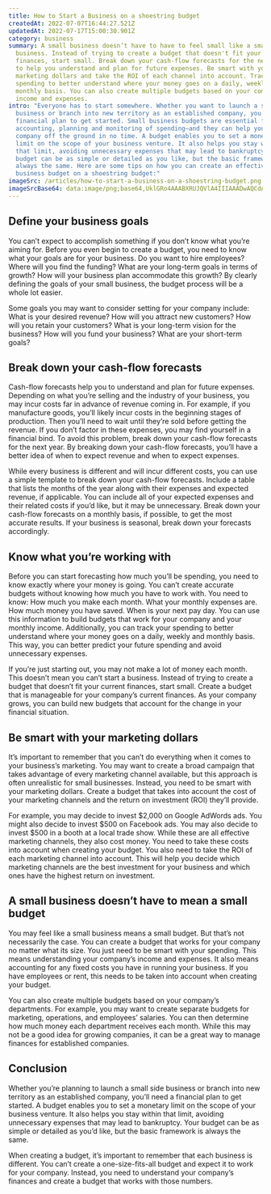 ```yaml
---
title: How to Start a Business on a shoestring budget
createdAt: 2022-07-07T16:44:27.521Z
updatedAt: 2022-07-17T15:00:30.901Z
category: business
summary: A small business doesn’t have to have to feel small like a small
  business. Instead of trying to create a budget that doesn't fit your current
  finances, start small. Break down your cash-flow forecasts for the next year
  to help you understand and plan for future expenses. Be smart with your
  marketing dollars and take the ROI of each channel into account. Track your
  spending to better understand where your money goes on a daily, weekly and
  monthly basis. You can also create multiple budgets based on your company’s
  income and expenses.
intro: "Everyone has to start somewhere. Whether you want to launch a small side
  business or branch into new territory as an established company, you’ll need a
  financial plan to get started. Small business budgets are essential for
  accounting, planning and monitoring of spending—and they can help you get your
  company off the ground in no time. A budget enables you to set a monetary
  limit on the scope of your business venture. It also helps you stay within
  that limit, avoiding unnecessary expenses that may lead to bankruptcy. Your
  budget can be as simple or detailed as you like, but the basic framework is
  always the same. Here are some tips on how you can create an effective small
  business budget on a shoestring budget:"
imageSrc: /articles/how-to-start-a-business-on-a-shoestring-budget.png
imageSrcBase64: data:image/png;base64,UklGRo4AAABXRUJQVlA4IIIAAADwAQCdASoKAAoAAUAmJQBOgMXr3CAflAAA/qx14/xNN1A1mtX3o2N/xG/nCfwn7My/mmxedzK9/86078vbXmbnBySa4jvnlEEcaxQnwkAf1bXansTKUz9+QBSbNVkIEz8sOuNP66T0VK8uIDb0Hb7QZ7yEsyKnSGG/2Xu3mqW7oAAA
---
```


## Define your business goals

You can’t expect to accomplish something if you don’t know what you’re aiming for. Before you even begin to create a budget, you need to know what your goals are for your business. Do you want to hire employees? Where will you find the funding? What are your long-term goals in terms of growth? How will your business plan accommodate this growth? By clearly defining the goals of your small business, the budget process will be a whole lot easier.

Some goals you may want to consider setting for your company include: What is your desired revenue? How will you attract new customers? How will you retain your customers? What is your long-term vision for the business? How will you fund your business? What are your short-term goals?


## Break down your cash-flow forecasts

Cash-flow forecasts help you to understand and plan for future expenses. Depending on what you’re selling and the industry of your business, you may incur costs far in advance of revenue coming in. For example, if you manufacture goods, you’ll likely incur costs in the beginning stages of production. Then you’ll need to wait until they’re sold before getting the revenue. If you don’t factor in these expenses, you may find yourself in a financial bind. To avoid this problem, break down your cash-flow forecasts for the next year. By breaking down your cash-flow forecasts, you’ll have a better idea of when to expect revenue and when to expect expenses.

While every business is different and will incur different costs, you can use a simple template to break down your cash-flow forecasts. Include a table that lists the months of the year along with their expenses and expected revenue, if applicable. You can include all of your expected expenses and their related costs if you’d like, but it may be unnecessary. Break down your cash-flow forecasts on a monthly basis, if possible, to get the most accurate results. If your business is seasonal, break down your forecasts accordingly.


## Know what you’re working with

Before you can start forecasting how much you’ll be spending, you need to know exactly where your money is going. You can’t create accurate budgets without knowing how much you have to work with. You need to know: How much you make each month. What your monthly expenses are. How much money you have saved. When is your next pay day. You can use this information to build budgets that work for your company and your monthly income. Additionally, you can track your spending to better understand where your money goes on a daily, weekly and monthly basis. This way, you can better predict your future spending and avoid unnecessary expenses.

If you’re just starting out, you may not make a lot of money each month. This doesn’t mean you can’t start a business. Instead of trying to create a budget that doesn’t fit your current finances, start small. Create a budget that is manageable for your company’s current finances. As your company grows, you can build new budgets that account for the change in your financial situation.


## Be smart with your marketing dollars

It’s important to remember that you can’t do everything when it comes to your business’s marketing. You may want to create a broad campaign that takes advantage of every marketing channel available, but this approach is often unrealistic for small businesses. Instead, you need to be smart with your marketing dollars. Create a budget that takes into account the cost of your marketing channels and the return on investment (ROI) they’ll provide.

For example, you may decide to invest $2,000 on Google AdWords ads. You might also decide to invest $500 on Facebook ads. You may also decide to invest $500 in a booth at a local trade show. While these are all effective marketing channels, they also cost money. You need to take these costs into account when creating your budget. You also need to take the ROI of each marketing channel into account. This will help you decide which marketing channels are the best investment for your business and which ones have the highest return on investment.


## A small business doesn’t have to mean a small budget

You may feel like a small business means a small budget. But that’s not necessarily the case. You can create a budget that works for your company no matter what its size. You just need to be smart with your spending. This means understanding your company’s income and expenses. It also means accounting for any fixed costs you have in running your business. If you have employees or rent, this needs to be taken into account when creating your budget.

You can also create multiple budgets based on your company’s departments. For example, you may want to create separate budgets for marketing, operations, and employees’ salaries. You can then determine how much money each department receives each month. While this may not be a good idea for growing companies, it can be a great way to manage finances for established companies.


## Conclusion

Whether you’re planning to launch a small side business or branch into new territory as an established company, you’ll need a financial plan to get started. A budget enables you to set a monetary limit on the scope of your business venture. It also helps you stay within that limit, avoiding unnecessary expenses that may lead to bankruptcy. Your budget can be as simple or detailed as you’d like, but the basic framework is always the same.

When creating a budget, it’s important to remember that each business is different. You can’t create a one-size-fits-all budget and expect it to work for your company. Instead, you need to understand your company’s finances and create a budget that works with those numbers.
